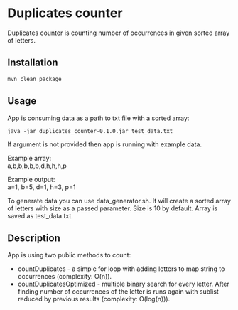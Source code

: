 # Duplicates counter
Duplicates counter is counting number of occurrences in given sorted array 
of letters.

## Installation
```
mvn clean package
```

## Usage
App is consuming data as a path to txt file with a sorted array:
```
java -jar duplicates_counter-0.1.0.jar test_data.txt
```

If argument is not provided then app is running with example data.

Example array:  
a,b,b,b,b,b,d,h,h,h,p

Example output:  
a=1, b=5, d=1, h=3, p=1

To generate data you can use data_generator.sh. It will create a sorted
array of letters with size as a passed parameter. Size is 10 by default.
Array is saved as test_data.txt.

## Description
App is using two public methods to count:
* countDuplicates - a simple for loop with adding letters to map string to 
occurrences (complexity: O(n)).
* countDuplicatesOptimized - multiple binary search for every letter. After 
finding number of occurrences of the letter is runs again with sublist reduced 
by previous results (complexity: O(log(n))).